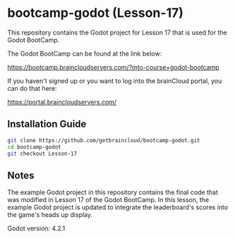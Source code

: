 # bootcamp-godot (Lesson-17)

This repository contains the Godot project for Lesson 17 that is used for the Godot BootCamp.

The Godot BootCamp can be found at the link below:

https://bootcamp.braincloudservers.com/?mto-course=godot-bootcamp


If you haven't signed up or you want to log into the brainCloud portal, you can do that here:

https://portal.braincloudservers.com/


## Installation Guide

```bash
git clone https://github.com/getbraincloud/bootcamp-godot.git
cd bootcamp-godot
git checkout Lesson-17
```

## Notes

The example Godot project in this repository contains the final code that was modified in Lesson 17 of the Godot BootCamp. In this lesson, the example Godot project is updated to integrate the leaderboard's scores into the game's heads up display.

Godot version: 4.2.1
